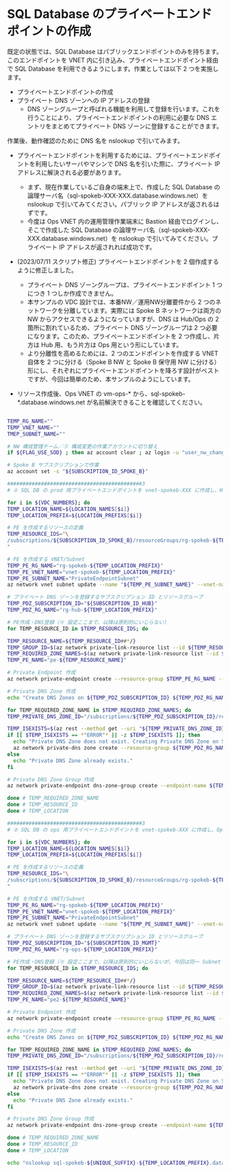 # SQL Database のプライベートエンドポイントの作成

既定の状態では、SQL Database はパブリックエンドポイントのみを持ちます。このエンドポイントを VNET 内に引き込み、プライベートエンドポイント経由で SQL Database を利用できるようにします。作業としては以下 2 つを実施します。

- プライベートエンドポイントの作成
- プライベート DNS ゾーンへの IP アドレスの登録
  - DNS ゾーングループと呼ばれる機能を利用して登録を行います。これを行うことにより、プライベートエンドポイントの利用に必要な DNS エントリをまとめてプライベート DNS ゾーンに登録することができます。

作業後、動作確認のために DNS 名を nslookup で引いてみます。

- プライベートエンドポイントを利用するためには、プライベートエンドポイントを利用したいサーバやマシンで DNS 名を引いた際に、プライベート IP アドレスに解決される必要があります。
  - まず、現在作業しているご自身の端末上で、作成した SQL Database の論理サーバ名（sql-spokeb-XXX-XXX.database.windows.net）を nslookup で引いてみてください。パブリック IP アドレスが返されるはずです。
  - 今度は Ops VNET 内の運用管理作業端末に Bastion 経由でログインし、そこで作成した SQL Database の論理サーバ名（sql-spokeb-XXX-XXX.database.windows.net）を nslookup で引いてみてください。プライベート IP アドレスが返されれば成功です。

- (2023/07/11 スクリプト修正) プライベートエンドポイントを 2 個作成するように修正しました。
  - プライベート DNS ゾーングループは、プライベートエンドポイント 1 つにつき 1 つしか作成できません。
  - 本サンプルの VDC 設計では、本番NW／運用NW分離要件から 2 つのネットワークを分離しています。実際には Spoke B ネットワークは両方の NW からアクセスできるようになっていますが、DNS は Hub/Ops の 2 箇所に割れているため、プライベート DNS ゾーングループは 2 つ必要になります。このため、プライベートエンドポイントを 2 つ作成し、片方は Hub 用、もう片方は Ops 用という形にしています。
  - より分離性を高めるためには、2 つのエンドポイントを作成する VNET 自体を 2 つに分ける（Spoke B NW と Spoke B 保守用 NW に分ける）形にし、それぞれにプライベートエンドポイントを降ろす設計がベストですが、今回は簡単のため、本サンプルのようにしています。

- リソース作成後、Ops VNET の vm-ops-* から、sql-spokeb-*.database.windows.net が名前解決できることを確認してください。

```bash

TEMP_RG_NAME=""
TEMP_VNET_NAME=""
TMEP_SUBNET_NAME=""

# NW 構成管理チーム／③ 構成変更の作業アカウントに切り替え
if ${FLAG_USE_SOD} ; then az account clear ; az login -u "user_nw_change@${PRIMARY_DOMAIN_NAME}" -p "${ADMIN_PASSWORD}" ; fi

# Spoke B サブスクリプションで作業
az account set -s "${SUBSCRIPTION_ID_SPOKE_B}"

############################################3
# ① SQL DB の prod 用プライベートエンドポイントを vnet-spokeb-XXX に作成し、Hub DNS に登録

for i in ${VDC_NUMBERS}; do
TEMP_LOCATION_NAME=${LOCATION_NAMES[$i]}
TEMP_LOCATION_PREFIX=${LOCATION_PREFIXS[$i]}

# PE を作成するリソースの定義
TEMP_RESOURCE_IDS="\
/subscriptions/${SUBSCRIPTION_ID_SPOKE_B}/resourceGroups/rg-spokeb-${TEMP_LOCATION_PREFIX}/providers/Microsoft.Sql/servers/sql-spokeb-${UNIQUE_SUFFIX}-${TEMP_LOCATION_PREFIX}
"

# PE を作成する VNET/Subnet
TEMP_PE_RG_NAME="rg-spokeb-${TEMP_LOCATION_PREFIX}"
TEMP_PE_VNET_NAME="vnet-spokeb-${TEMP_LOCATION_PREFIX}"
TEMP_PE_SUBNET_NAME="PrivateEndpointSubnet"
az network vnet subnet update --name "${TEMP_PE_SUBNET_NAME}" --vnet-name $TEMP_PE_VNET_NAME --resource-group $TEMP_PE_RG_NAME --disable-private-endpoint-network-policies

# プライベート DNS ゾーンを登録するサブスクリプション ID とリソースグループ
TEMP_PDZ_SUBSCRIPTION_ID="${SUBSCRIPTION_ID_HUB}"
TEMP_PDZ_RG_NAME="rg-hub-${TEMP_LOCATION_PREFIX}"

# PE作成・DNS登録（※ 設定ここまで、以降は原則的にいじらない）
for TEMP_RESOURCE_ID in $TEMP_RESOURCE_IDS; do

TEMP_RESOURCE_NAME=${TEMP_RESOURCE_ID##*/}
TEMP_GROUP_ID=$(az network private-link-resource list --id ${TEMP_RESOURCE_ID} --query "[0].properties.groupId" -o tsv)
TEMP_REQUIRED_ZONE_NAMES=$(az network private-link-resource list --id ${TEMP_RESOURCE_ID} --query "[0].properties.requiredZoneNames" -o tsv)
TEMP_PE_NAME="pe-${TEMP_RESOURCE_NAME}"

# Private Endpoint 作成
az network private-endpoint create --resource-group $TEMP_PE_RG_NAME --vnet-name $TEMP_PE_VNET_NAME --subnet "${TEMP_PE_SUBNET_NAME}" --name $TEMP_PE_NAME --private-connection-resource-id $TEMP_RESOURCE_ID --group-ids "${TEMP_GROUP_ID}"  --connection-name "${TEMP_RESOURCE_NAME}_${TEMP_PE_VNET_NAME}"

# Private DNS Zone 作成
echo "Create DNS Zones on ${TEMP_PDZ_SUBSCRIPTION_ID} ${TEMP_PDZ_RG_NAME} : ${TEMP_REQUIRED_ZONE_NAMES}"

for TEMP_REQUIRED_ZONE_NAME in $TEMP_REQUIRED_ZONE_NAMES; do
TEMP_PRIVATE_DNS_ZONE_ID="/subscriptions/${TEMP_PDZ_SUBSCRIPTION_ID}/resourceGroups/${TEMP_PDZ_RG_NAME}/providers/Microsoft.Network/privateDnsZones/${TEMP_REQUIRED_ZONE_NAME}"

TEMP_ISEXISTS=$(az rest --method get --uri "${TEMP_PRIVATE_DNS_ZONE_ID}?api-version=2020-06-01" --query id -o tsv)
if [[ $TEMP_ISEXISTS == *"ERROR"* || -z $TEMP_ISEXISTS ]]; then
  echo "Private DNS Zone does not exist. Creating Private DNS Zone on Subscription ${TEMP_PDZ_SUBSCRIPTION_ID}."
  az network private-dns zone create --resource-group ${TEMP_PDZ_RG_NAME} --name ${TEMP_REQUIRED_ZONE_NAME} --subscription "${TEMP_PDZ_SUBSCRIPTION_ID}"
else
  echo "Private DNS Zone already exists."
fi

# Private DNS Zone Group 作成
az network private-endpoint dns-zone-group create --endpoint-name ${TEMP_PE_NAME} --name "pdzg-${TEMP_PE_NAME}" --private-dns-zone $TEMP_PRIVATE_DNS_ZONE_ID --resource-group ${TEMP_PE_RG_NAME} --zone-name "${TEMP_REQUIRED_ZONE_NAME}"

done # TEMP_REQUIRED_ZONE_NAME
done # TEMP_RESOURCE_ID
done # TEMP_LOCATION

############################################3
# ② SQL DB の ops 用プライベートエンドポイントを vnet-spokeb-XXX に作成し、Ops DNS に登録

for i in ${VDC_NUMBERS}; do
TEMP_LOCATION_NAME=${LOCATION_NAMES[$i]}
TEMP_LOCATION_PREFIX=${LOCATION_PREFIXS[$i]}

# PE を作成するリソースの定義
TEMP_RESOURCE_IDS="\
/subscriptions/${SUBSCRIPTION_ID_SPOKE_B}/resourceGroups/rg-spokeb-${TEMP_LOCATION_PREFIX}/providers/Microsoft.Sql/servers/sql-spokeb-${UNIQUE_SUFFIX}-${TEMP_LOCATION_PREFIX}
"

# PE を作成する VNET/Subnet
TEMP_PE_RG_NAME="rg-spokeb-${TEMP_LOCATION_PREFIX}"
TEMP_PE_VNET_NAME="vnet-spokeb-${TEMP_LOCATION_PREFIX}"
TEMP_PE_SUBNET_NAME="PrivateEndpointSubnet"
az network vnet subnet update --name "${TEMP_PE_SUBNET_NAME}" --vnet-name $TEMP_PE_VNET_NAME --resource-group $TEMP_PE_RG_NAME --disable-private-endpoint-network-policies

# プライベート DNS ゾーンを登録するサブスクリプション ID とリソースグループ
TEMP_PDZ_SUBSCRIPTION_ID="${SUBSCRIPTION_ID_MGMT}"
TEMP_PDZ_RG_NAME="rg-ops-${TEMP_LOCATION_PREFIX}"

# PE作成・DNS登録（※ 設定ここまで、以降は原則的にいじらないが、今回は同一 Subnet に PE を 2 つ作成するので TEMP_PE_NAME を微修正）
for TEMP_RESOURCE_ID in $TEMP_RESOURCE_IDS; do

TEMP_RESOURCE_NAME=${TEMP_RESOURCE_ID##*/}
TEMP_GROUP_ID=$(az network private-link-resource list --id ${TEMP_RESOURCE_ID} --query "[0].properties.groupId" -o tsv)
TEMP_REQUIRED_ZONE_NAMES=$(az network private-link-resource list --id ${TEMP_RESOURCE_ID} --query "[0].properties.requiredZoneNames" -o tsv)
TEMP_PE_NAME="pe2-${TEMP_RESOURCE_NAME}"

# Private Endpoint 作成
az network private-endpoint create --resource-group $TEMP_PE_RG_NAME --vnet-name $TEMP_PE_VNET_NAME --subnet "${TEMP_PE_SUBNET_NAME}" --name $TEMP_PE_NAME --private-connection-resource-id $TEMP_RESOURCE_ID --group-ids "${TEMP_GROUP_ID}"  --connection-name "${TEMP_RESOURCE_NAME}_${TEMP_PE_VNET_NAME}"

# Private DNS Zone 作成
echo "Create DNS Zones on ${TEMP_PDZ_SUBSCRIPTION_ID} ${TEMP_PDZ_RG_NAME} : ${TEMP_REQUIRED_ZONE_NAMES}"

for TEMP_REQUIRED_ZONE_NAME in $TEMP_REQUIRED_ZONE_NAMES; do
TEMP_PRIVATE_DNS_ZONE_ID="/subscriptions/${TEMP_PDZ_SUBSCRIPTION_ID}/resourceGroups/${TEMP_PDZ_RG_NAME}/providers/Microsoft.Network/privateDnsZones/${TEMP_REQUIRED_ZONE_NAME}"

TEMP_ISEXISTS=$(az rest --method get --uri "${TEMP_PRIVATE_DNS_ZONE_ID}?api-version=2020-06-01" --query id -o tsv)
if [[ $TEMP_ISEXISTS == *"ERROR"* || -z $TEMP_ISEXISTS ]]; then
  echo "Private DNS Zone does not exist. Creating Private DNS Zone on Subscription ${TEMP_PDZ_SUBSCRIPTION_ID}."
  az network private-dns zone create --resource-group ${TEMP_PDZ_RG_NAME} --name ${TEMP_REQUIRED_ZONE_NAME} --subscription "${TEMP_PDZ_SUBSCRIPTION_ID}"
else
  echo "Private DNS Zone already exists."
fi

# Private DNS Zone Group 作成
az network private-endpoint dns-zone-group create --endpoint-name ${TEMP_PE_NAME} --name "pdzg-${TEMP_PE_NAME}" --private-dns-zone $TEMP_PRIVATE_DNS_ZONE_ID --resource-group ${TEMP_PE_RG_NAME} --zone-name "${TEMP_REQUIRED_ZONE_NAME}"

done # TEMP_REQUIRED_ZONE_NAME
done # TEMP_RESOURCE_ID
done # TEMP_LOCATION

echo "nslookup sql-spokeb-${UNIQUE_SUFFIX}-${TEMP_LOCATION_PREFIX}.database.windows.net"

```
